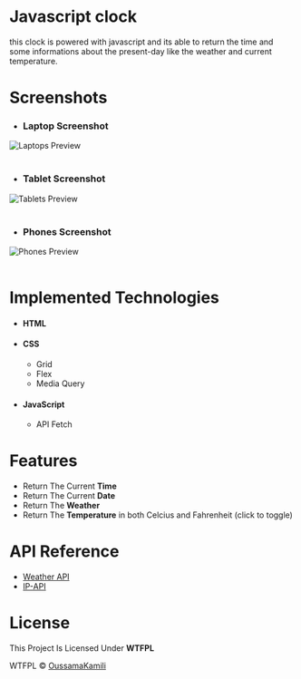 # Javascript clock
this clock is powered with javascript and its able to return the time and some informations about the present-day like the weather and current temperature.
# Screenshots
* ### Laptop Screenshot 
![Laptops Preview](https://raw.githubusercontent.com/oussamakami/javascript-clock/master/imgs/laptops-prev.png)
<br/>
<br/>


* ### Tablet Screenshot 
![Tablets Preview](https://raw.githubusercontent.com/oussamakami/javascript-clock/master/imgs/tablets-prev.png)
<br/>
<br/>

* ### Phones Screenshot
![Phones Preview](https://raw.githubusercontent.com/oussamakami/javascript-clock/master/imgs/phones-prev.png)
<br/>
<br/>

# Implemented Technologies
* #### HTML
* #### CSS
    * Grid
    * Flex
    * Media Query
* #### JavaScript
    * API Fetch
# Features
* Return The Current **Time**
* Return The Current **Date**
* Return The **Weather**
* Return The **Temperature** in both Celcius and Fahrenheit (click to toggle)

# API Reference
* [Weather API](https://www.weatherapi.com/docs/ "WeatherAPI")
* [IP-API](https://ip-api.com/ "IP-API")

# License
 This Project Is Licensed Under **WTFPL**

 WTFPL &copy; [OussamaKamili](https://github.com/oussamakami/javascript-clock/blob/master/LICENSE)